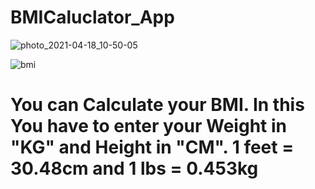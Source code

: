 # BMICaluclator_App

![photo_2021-04-18_10-50-05](https://user-images.githubusercontent.com/64456559/115135160-b365b580-a005-11eb-9f19-6ff1c4ef7b20.jpg)

![bmi](https://user-images.githubusercontent.com/64456559/115135182-e445ea80-a005-11eb-8ad1-5d4296beac29.jpg)

# You can Calculate your BMI. In this You have to enter your Weight in "KG" and Height in "CM". 1 feet = 30.48cm and 1 lbs = 0.453kg

